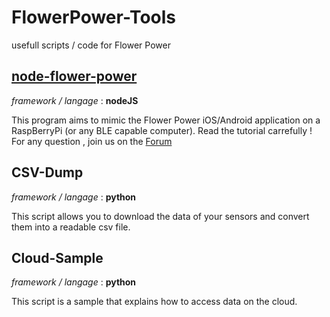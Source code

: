 # FlowerPower-Tools
usefull scripts / code for Flower Power


[node-flower-power](https://github.com/Parrot-Developers/node-flower-power)
-----
*framework / langage* : **nodeJS**

This program aims to mimic the Flower Power iOS/Android application on a RaspBerryPi (or any BLE capable computer).
Read the tutorial carrefully !
For any question , join us on the [Forum](http://forum.developer.parrot.com/c/flower-power)




CSV-Dump
-----
*framework / langage* : **python**

This script allows you to download the data of your sensors and convert them into a readable csv file.



Cloud-Sample
-----
*framework / langage* : **python**

This script is a sample that explains how to access data on the cloud.
